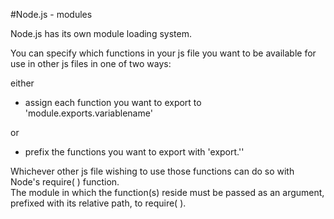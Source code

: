 #Node.js - modules

Node.js has its own module loading system.

You can specify which functions in your js file you want to be available for use in other js files in one of two ways:

either
<ul>
  <li>assign each function you want to export to 'module.exports.variablename'</li>
</ul>
or
<ul>
  <li>prefix the functions you want to export with 'export.''</li>
</ul>

Whichever other js file wishing to use those functions can do so with Node's require( ) function.  
The module in which the function(s) reside must be passed as an argument, prefixed with its relative path, to require( ).
